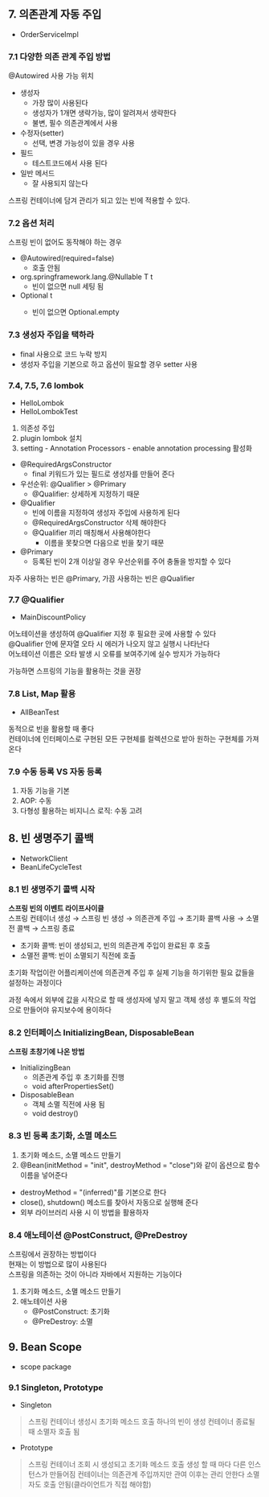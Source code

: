 ## 7. 의존관계 자동 주입

* OrderServiceImpl

### 7.1 다양한 의존 관계 주입 방법

@Autowired 사용 가능 위치

* 생성자
    * 가장 많이 사용된다
    * 생성자가 1개면 생략가능, 많이 알려져서 생략한다
    * 불변, 필수 의존관계에서 사용
* 수정자(setter)
    * 선택, 변경 가능성이 있을 경우 사용
* 필드
    * 테스트코드에서 사용 된다
* 일반 메서드
    * 잘 사용되지 않는다

스프링 컨테이너에 담겨 관리가 되고 있는 빈에 적용할 수 있다.

### 7.2 옵션 처리

스프링 빈이 없어도 동작해야 하는 경우

* @Autowired(required=false)
    * 호출 안됨
* org.springframework.lang.@Nullable T t
    * 빈이 없으면 null 세팅 됨
* Optional<T> t
    * 빈이 없으면 Optional.empty

### 7.3 생성자 주입을 택하라

* final 사용으로 코드 누락 방지
* 생성자 주입을 기본으로 하고 옵션이 필요할 경우 setter 사용

### 7.4, 7.5, 7.6 lombok

* HelloLombok
* HelloLombokTest

1. 의존성 주입
2. plugin lombok 설치
3. setting - Annotation Processors - enable annotation processing 활성화

* @RequiredArgsConstructor
    * final 키워드가 있는 필드로 생성자를 만들어 준다
* 우선순위: @Qualifier > @Primary
    * @Qualifier: 상세하게 지정하기 때문
* @Qualifier
    * 빈에 이름을 지정하여 생성자 주입에 사용하게 된다
    * @RequiredArgsConstructor 삭제 해야한다
    * @Qualifier 끼리 매칭해서 사용해야한다
        * 이름을 못찾으면 다음으로 빈을 찾기 때문
* @Primary
    * 등록된 빈이 2개 이상일 경우 우선순위를 주어 충돌을 방지할 수 있다

자주 사용하는 빈은 @Primary, 가끔 사용하는 빈은 @Qualifier

### 7.7 @Qualifier

* MainDiscountPolicy

어노테이션을 생성하여 @Qualifier 지정 후 필요한 곳에 사용할 수 있다<br>
@Qualifier 안에 문자열 오타 시 에러가 나오지 않고 실행시 나타난다<br>
어노테이션 이름은 오타 발생 시 오류를 보여주기에 실수 방지가 가능하다<br>

가능하면 스프링의 기능을 활용하는 것을 권장

### 7.8 List, Map 활용

* AllBeanTest

동적으로 빈을 활용할 때 좋다<br>
컨테이너에 인터페이스로 구현된 모든 구현체를 컬렉션으로 받아 원하는 구현체를 가져온다

### 7.9 수동 등록 VS 자동 등록

1. 자동 기능을 기본
2. AOP: 수동
3. 다형성 활용하는 비지니스 로직: 수동 고려

## 8. 빈 생명주기 콜백

* NetworkClient
* BeanLifeCycleTest

### 8.1 빈 생명주기 콜백 시작

__스프링 빈의 이벤트 라이프사이클__  
스프링 컨테이너 생성 → 스프링 빈 생성 → 의존관계 주입 → 초기화 콜백 사용 → 소멸전 콜백 → 스프링 종료

* 초기화 콜백: 빈이 생성되고, 빈의 의존관계 주입이 완료된 후 호출
* 소멸전 콜백: 빈이 소멸되기 직전에 호출

초기화 작업이란 어플리케이션에 의존관계 주입 후 실제 기능을 하기위한 필요 값들을 설정하는 과정이다

과정 속에서 외부에 값을 시작으로 할 때 생성자에 넣지 말고 객체 생성 후 별도의 작업으로 만들어야 유지보수에 용이하다

### 8.2 인터페이스 InitializingBean, DisposableBean

__스프링 초창기에 나온 방법__

* InitializingBean
    * 의존관계 주입 후 초기화를 진행
    * void afterPropertiesSet()
* DisposableBean
    * 객체 소멸 직전에 사용 됨
    * void destroy()

### 8.3 빈 등록 초기화, 소멸 메소드

1. 초기화 메소드, 소멸 메소드 만들기
2. @Bean(initMethod = "init", destroyMethod = "close")와 같이 옵션으로 함수 이름을 넣어준다

* destroyMethod = "(inferred)"를 기본으로 한다
* close(), shutdown() 메소드를 찾아서 자동으로 실행해 준다
* 외부 라이브러리 사용 시 이 방법을 활용하자

### 8.4 애노테이션 @PostConstruct, @PreDestroy

스프링에서 권장하는 방법이다<br>
현재는 이 방법으로 많이 사용된다<br>
스프링을 의존하는 것이 아니라 자바에서 지원하는 기능이다

1. 초기화 메소드, 소멸 메소드 만들기
2. 애노테이션 사용
    * @PostConstruct: 초기화
    * @PreDestroy: 소멸

## 9. Bean Scope

* scope package

### 9.1 Singleton, Prototype

* Singleton
> 스프링 컨테이너 생성시 초기화 메소드 호출
> 하나의 빈이 생성
> 컨테이너 종료될 때 소멸자 호출 됨

* Prototype
> 스프링 컨테이너 조회 시 생성되고 초기화 메소드 호출
> 생성 할 때 마다 다른 인스턴스가 만들어짐
> 컨테이너는 의존관계 주입까지만 관여 이후는 관리 안한다
> 소멸자도 호출 안됨(클라이언트가 직접 해야함)


